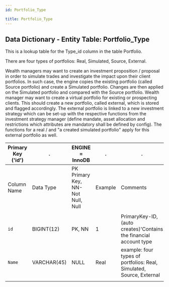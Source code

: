 ```yaml
---
id: Portfolio_Type

title: Portfolio_Type
---
```


## Data Dictionary - Entity Table: Portfolio_Type

This is a lookup table for the Type_id column in the table Portfolio.

There are four types of portfolios: Real, Simulated, Source, External. 

Wealth managers may want to create an investment proposition / proposal in order to simulate trades and investigate the impact 
upon their client portfolios. In such case, the engine copies the existing portfolio (called Source portfolio)
 and create a Simulated portfolio. Changes are then applied on the Simulated portfolio and compared with the Source portfolio.
 Wealth manager may want to create a virtual portfolio for existing or prospecting clients. This should create a new portfolio, 
 called external, which is stored and flagged accordingly. The external portfolio is linked to a new investment strategy 
 which can be set-up with the respective functions from the investment strategy manager 
 (define mandate, asset allocation and restrictions which attributes are mandatory shall be defined by config). 
 The functions for a real / and "a created simulated portfolio" apply for this external portfolio as well. 
 

| Primary Key ('id')|.|ENGINE = InnoDB|.|.|
|---|---|---|---|---|
|Column Name|Data Type|PK Primary Key, NN-Not Null, Null|Example|Comments|
||
|`id`|BIGINT(12)|PK, NN|1|PrimaryKey-ID,(auto creates)'Contains the financial account type|
|`Name`|VARCHAR(45)|NULL|Real|example: four types of portfolios: Real, Simulated, Source, External|
||
